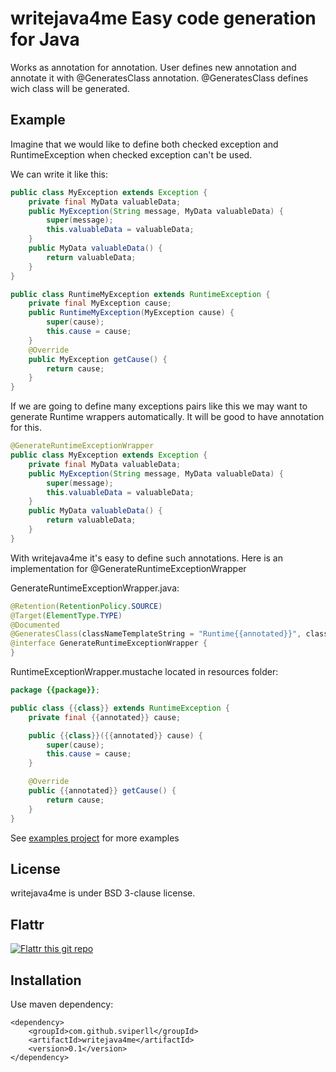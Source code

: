 writejava4me Easy code generation for Java
==========================================

Works as annotation for annotation.
User defines new annotation and annotate it with @GeneratesClass annotation.
@GeneratesClass defines wich class will be generated.

Example
-------

Imagine that we would like to define both checked exception and RuntimeException when checked exception can't be used.

We can write it like this:

```java
public class MyException extends Exception {
    private final MyData valuableData;
    public MyException(String message, MyData valuableData) {
        super(message);
        this.valuableData = valuableData;
    }
    public MyData valuableData() {
        return valuableData;
    }
}

public class RuntimeMyException extends RuntimeException {
    private final MyException cause;
    public RuntimeMyException(MyException cause) {
        super(cause);
        this.cause = cause;
    }
    @Override
    public MyException getCause() {
        return cause;
    }
}
```

If we are going to define many exceptions pairs like this we may want to generate Runtime wrappers automatically.
It will be good to have annotation for this.

```java
@GenerateRuntimeExceptionWrapper
public class MyException extends Exception {
    private final MyData valuableData;
    public MyException(String message, MyData valuableData) {
        super(message);
        this.valuableData = valuableData;
    }
    public MyData valuableData() {
        return valuableData;
    }
}
```

With writejava4me it's easy to define such annotations. Here is an implementation for @GenerateRuntimeExceptionWrapper

GenerateRuntimeExceptionWrapper.java:

```java
@Retention(RetentionPolicy.SOURCE)
@Target(ElementType.TYPE)
@Documented
@GeneratesClass(classNameTemplateString = "Runtime{{annotated}}", classTemplateResourcePath = "RuntimeExceptionWrapper.mustache")
@interface GenerateRuntimeExceptionWrapper {
}
```

RuntimeExceptionWrapper.mustache located in resources folder:

```java
package {{package}};

public class {{class}} extends RuntimeException {
    private final {{annotated}} cause;

    public {{class}}({{annotated}} cause) {
        super(cause);
        this.cause = cause;
    }

    @Override
    public {{annotated}} getCause() {
        return cause;
    }
}
```

See [examples project](https://github.com/sviperll/writejava4me/tree/master/writejava4me-examples) for more examples

License
-------

writejava4me is under BSD 3-clause license.

Flattr
------

[![Flattr this git repo](http://api.flattr.com/button/flattr-badge-large.png)](https://flattr.com/submit/auto?user_id=sviperll&url=https%3A%2F%2Fgithub.com%2Fsviperll%2Fwritejava4me&title=writejava4me&language=Java&tags=github&category=software)

Installation
------------

Use maven dependency:

    <dependency>
        <groupId>com.github.sviperll</groupId>
        <artifactId>writejava4me</artifactId>
        <version>0.1</version>
    </dependency>
